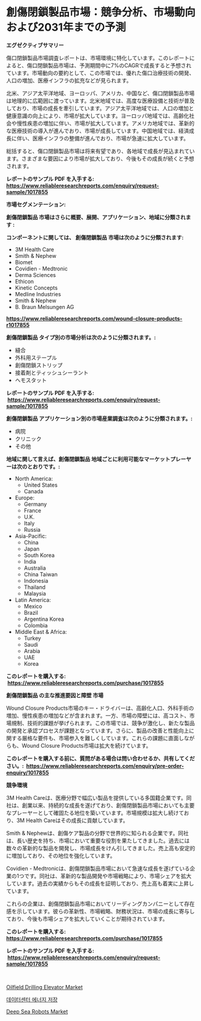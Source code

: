 <p><h1>創傷閉鎖製品市場：競争分析、市場動向および2031年までの予測</h1></p><p><strong>エグゼクティブサマリー</strong></p>
<p><p>傷口閉鎖製品市場調査レポートは、市場環境に特化しています。このレポートによると、傷口閉鎖製品市場は、予測期間中に7%のCAGRで成長すると予想されています。市場動向の要約として、この市場では、優れた傷口治療技術の開発、人口の増加、医療インフラの拡充などが見られます。</p><p>北米、アジア太平洋地域、ヨーロッパ、アメリカ、中国など、傷口閉鎖製品市場は地理的に広範囲に渡っています。北米地域では、高度な医療設備と技術が普及しており、市場の成長を牽引しています。アジア太平洋地域では、人口の増加と健康意識の向上により、市場が拡大しています。ヨーロッパ地域では、高齢化社会や慢性疾患の増加に伴い、市場が拡大しています。アメリカ地域では、革新的な医療技術の導入が進んでおり、市場が成長しています。中国地域では、経済成長に伴い、医療インフラの整備が進んでおり、市場が急速に拡大しています。</p><p>総括すると、傷口閉鎖製品市場は将来有望であり、各地域で成長が見込まれています。さまざまな要因により市場が拡大しており、今後もその成長が続くと予想されます。</p></p>
<p><strong>レポートのサンプル PDF を入手する: <a href="https://www.reliableresearchreports.com/enquiry/request-sample/1017855">https://www.reliableresearchreports.com/enquiry/request-sample/1017855</a></strong></p>
<p><strong>市場セグメンテーション:</strong></p>
<p><strong> 創傷閉鎖製品 市場はさらに概要、展開、アプリケーション、地域に分類されます :</strong></p>
<p><strong>コンポーネントに関しては、 創傷閉鎖製品 市場は次のように分類されます: &nbsp;</strong></p>
<p><ul><li>3M Health Care</li><li>Smith & Nephew</li><li>Biomet</li><li>Covidien - Medtronic</li><li>Derma Sciences</li><li>Ethicon</li><li>Kinetic Concepts</li><li>Medline Industries</li><li>Smith & Nephew</li><li>B. Braun Melsungen AG</li></ul></p>
<p><strong><a href="https://www.reliableresearchreports.com/wound-closure-products-r1017855">https://www.reliableresearchreports.com/wound-closure-products-r1017855</a></strong></p>
<p><strong> 創傷閉鎖製品 タイプ別の市場分析は次のように分類されます。:</strong></p>
<p><ul><li>縫合</li><li>外科用ステープル</li><li>創傷閉鎖ストリップ</li><li>接着剤とティッシュシーラント</li><li>ヘモスタット</li></ul></p>
<p><strong>レポートのサンプル PDF を入手する: &nbsp;<a href="https://www.reliableresearchreports.com/enquiry/request-sample/1017855">https://www.reliableresearchreports.com/enquiry/request-sample/1017855</a></strong></p>
<p><strong> 創傷閉鎖製品 アプリケーション別の市場産業調査は次のように分類されます。:</strong></p>
<p><ul><li>病院</li><li>クリニック</li><li>その他</li></ul></p>
<p><strong>地域に関して言えば、創傷閉鎖製品 地域ごとに利用可能なマーケットプレーヤーは次のとおりです。:</strong></p>
<p><ul>
    <li>
        North America:
        <ul>
            <li>United States</li>
            <li>Canada</li>
        </ul>
    </li>
    <li>
        Europe:
        <ul>
            <li>Germany</li>
            <li>France</li>
            <li>U.K.</li>
            <li>Italy</li>
            <li>Russia</li>
        </ul>
    </li>
    <li>
        Asia-Pacific:
        <ul>
            <li>China</li>
            <li>Japan</li>
            <li>South Korea</li>
            <li>India</li>
            <li>Australia</li>
            <li>China Taiwan</li>
            <li>Indonesia</li>
            <li>Thailand</li>
            <li>Malaysia</li>
        </ul>
    </li>
    <li>
        Latin America:
        <ul>
            <li>Mexico</li>
            <li>Brazil</li>
            <li>Argentina Korea</li>
            <li>Colombia</li>
        </ul>
    </li>
    <li>
        Middle East & Africa:
        <ul>
            <li>Turkey</li>
            <li>Saudi</li>
            <li>Arabia</li>
            <li>UAE</li>
            <li>Korea</li>
        </ul>
    </li>
    </ul></p>
<p><strong>このレポートを購入する: &nbsp;<a href="https://www.reliableresearchreports.com/purchase/1017855">https://www.reliableresearchreports.com/purchase/1017855</a></strong></p>
<p><strong>創傷閉鎖製品 の主な推進要因と障壁 市場</strong></p>
<p><p>Wound Closure Products市場のキー・ドライバーは、高齢化人口、外科手術の増加、慢性疾患の増加などが含まれます。一方、市場の障壁には、高コスト、市場規制、技術的課題が挙げられます。この市場では、競争が激化し、新たな製品の開発と承認プロセスが課題となっています。さらに、製品の改善と性能向上に関する厳格な要件も、市場参入を難しくしています。これらの課題に直面しながらも、Wound Closure Products市場は拡大を続けています。</p></p>
<p><strong>このレポートを購入する前に、質問がある場合は問い合わせるか、共有してください。:&nbsp; <a href="https://www.reliableresearchreports.com/enquiry/pre-order-enquiry/1017855">https://www.reliableresearchreports.com/enquiry/pre-order-enquiry/1017855</a></strong></p>
<p><strong>競争環境</strong></p>
<p><p>3M Health Careは、医療分野で幅広い製品を提供している多国籍企業です。同社は、創業以来、持続的な成長を遂げており、創傷閉鎖製品市場においても主要なプレーヤーとして確固たる地位を築いています。市場規模は拡大し続けており、3M Health Careはその成長に貢献しています。</p><p>Smith & Nephewは、創傷ケア製品の分野で世界的に知られる企業です。同社は、長い歴史を持ち、市場において重要な役割を果たしてきました。過去には数々の革新的な製品を開発し、市場成長をけん引してきました。売上高も安定的に増加しており、その地位を強化しています。</p><p>Covidien - Medtronicは、創傷閉鎖製品市場において急速な成長を遂げている企業の1つです。同社は、革新的な製品開発や市場戦略により、市場シェアを拡大しています。過去の実績からもその成長を証明しており、売上高も着実に上昇しています。</p><p>これらの企業は、創傷閉鎖製品市場においてリーディングカンパニーとして存在感を示しています。彼らの革新性、市場戦略、財務状況は、市場の成長に寄与しており、今後も市場シェアを拡大していくことが期待されています。</p></p>
<p><strong>このレポートを購入する: &nbsp; <a href="https://www.reliableresearchreports.com/purchase/1017855">https://www.reliableresearchreports.com/purchase/1017855</a></strong></p>
<p><strong>レポートのサンプル PDF を入手する: &nbsp;<a href="https://www.reliableresearchreports.com/enquiry/request-sample/1017855">https://www.reliableresearchreports.com/enquiry/request-sample/1017855</a></strong><strong></strong></p>
<p>&nbsp;</p>
<p><p><a href="https://www.linkedin.com/pulse/oilfield-drilling-elevator-market-size-evaluating-its-trends-bxigf?trackingId=dHKHUgxyo8FKu%2FnQ4GQOTg%3D%3D">Oilfield Drilling Elevator Market</a></p><p><a href="https://github.com/laholand/Market-Research-Report-List-3/blob/main/349660520347.md">데이터센터 에너지 저장</a></p><p><a href="https://www.linkedin.com/pulse/deep-sea-robots-market-centers-aspects-growth-share-opportunity-joorf?trackingId=DfRUuSzOLu6fhqp3F55Siw%3D%3D">Deep Sea Robots Market</a></p></p>